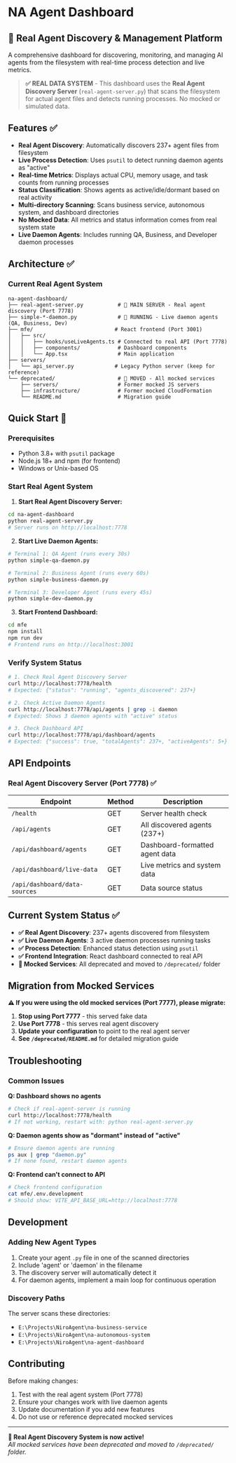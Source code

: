 # NA Agent Dashboard

## 🤖 Real Agent Discovery & Management Platform

A comprehensive dashboard for discovering, monitoring, and managing AI agents from the filesystem with real-time process detection and live metrics.

> **✅ REAL DATA SYSTEM** - This dashboard uses the **Real Agent Discovery Server** (`real-agent-server.py`) that scans the filesystem for actual agent files and detects running processes. No mocked or simulated data.

## Features ✅

- **Real Agent Discovery**: Automatically discovers 237+ agent files from filesystem
- **Live Process Detection**: Uses `psutil` to detect running daemon agents as "active" 
- **Real-time Metrics**: Displays actual CPU, memory usage, and task counts from running processes
- **Status Classification**: Shows agents as active/idle/dormant based on real activity
- **Multi-directory Scanning**: Scans business service, autonomous system, and dashboard directories
- **No Mocked Data**: All metrics and status information comes from real system state
- **Live Daemon Agents**: Includes running QA, Business, and Developer daemon processes

## Architecture ✅

### Current Real Agent System
```
na-agent-dashboard/
├── real-agent-server.py           # 🎯 MAIN SERVER - Real agent discovery (Port 7778)
├── simple-*-daemon.py             # 🔴 RUNNING - Live daemon agents (QA, Business, Dev)
├── mfe/                          # React frontend (Port 3001)
│   ├── src/
│   │   ├── hooks/useLiveAgents.ts # Connected to real API (Port 7778)
│   │   ├── components/            # Dashboard components
│   │   └── App.tsx                # Main application
├── servers/
│   └── api_server.py             # Legacy Python server (keep for reference)
└── deprecated/                    # 🚨 MOVED - All mocked services
    ├── servers/                   # Former mocked JS servers
    ├── infrastructure/            # Former mocked CloudFormation
    └── README.md                  # Migration guide
```

## Quick Start 🚀

### Prerequisites
- Python 3.8+ with `psutil` package
- Node.js 18+ and npm (for frontend)
- Windows or Unix-based OS

### Start Real Agent System

1. **Start Real Agent Discovery Server:**
```bash
cd na-agent-dashboard
python real-agent-server.py
# Server runs on http://localhost:7778
```

2. **Start Live Daemon Agents:**
```bash
# Terminal 1: QA Agent (runs every 30s)
python simple-qa-daemon.py

# Terminal 2: Business Agent (runs every 60s)  
python simple-business-daemon.py

# Terminal 3: Developer Agent (runs every 45s)
python simple-dev-daemon.py
```

3. **Start Frontend Dashboard:**
```bash
cd mfe
npm install
npm run dev
# Frontend runs on http://localhost:3001
```

### Verify System Status

```bash
# 1. Check Real Agent Discovery Server
curl http://localhost:7778/health
# Expected: {"status": "running", "agents_discovered": 237+}

# 2. Check Active Daemon Agents
curl http://localhost:7778/api/agents | grep -i daemon
# Expected: Shows 3 daemon agents with "active" status

# 3. Check Dashboard API
curl http://localhost:7778/api/dashboard/agents
# Expected: {"success": true, "totalAgents": 237+, "activeAgents": 5+}
```

## API Endpoints

### Real Agent Discovery Server (Port 7778) ✅

| Endpoint | Method | Description |
|----------|---------|-------------|
| `/health` | GET | Server health check |
| `/api/agents` | GET | All discovered agents (237+) |
| `/api/dashboard/agents` | GET | Dashboard-formatted agent data |
| `/api/dashboard/live-data` | GET | Live metrics and system data |
| `/api/dashboard/data-sources` | GET | Data source status |

## Current System Status ✅

- **✅ Real Agent Discovery**: 237+ agents discovered from filesystem
- **✅ Live Daemon Agents**: 3 active daemon processes running tasks
- **✅ Process Detection**: Enhanced status detection using `psutil`
- **✅ Frontend Integration**: React dashboard connected to real API
- **🚨 Mocked Services**: All deprecated and moved to `/deprecated/` folder

## Migration from Mocked Services

**⚠️ If you were using the old mocked services (Port 7777), please migrate:**

1. **Stop using Port 7777** - this served fake data
2. **Use Port 7778** - this serves real agent discovery
3. **Update your configuration** to point to the real agent server
4. **See `/deprecated/README.md`** for detailed migration guide

## Troubleshooting

### Common Issues

**Q: Dashboard shows no agents**
```bash
# Check if real-agent-server is running
curl http://localhost:7778/health
# If not working, restart with: python real-agent-server.py
```

**Q: Daemon agents show as "dormant" instead of "active"**
```bash
# Ensure daemon agents are running
ps aux | grep "daemon.py"
# If none found, restart daemon agents
```

**Q: Frontend can't connect to API**
```bash
# Check frontend configuration
cat mfe/.env.development
# Should show: VITE_API_BASE_URL=http://localhost:7778
```

## Development

### Adding New Agent Types
1. Create your agent `.py` file in one of the scanned directories
2. Include 'agent' or 'daemon' in the filename  
3. The discovery server will automatically detect it
4. For daemon agents, implement a main loop for continuous operation

### Discovery Paths
The server scans these directories:
- `E:\Projects\NiroAgent\na-business-service`
- `E:\Projects\NiroAgent\na-autonomous-system`  
- `E:\Projects\NiroAgent\na-agent-dashboard`

## Contributing

Before making changes:
1. Test with the real agent system (Port 7778)
2. Ensure your changes work with live daemon agents
3. Update documentation if you add new features
4. Do not use or reference deprecated mocked services

---

**🎉 Real Agent Discovery System is now active!**  
*All mocked services have been deprecated and moved to `/deprecated/` folder.*
